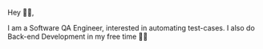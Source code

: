 Hey 👋🏻,

I am a Software QA Engineer, interested in automating test-cases. I also do Back-end Development in my free time 👩‍💻
